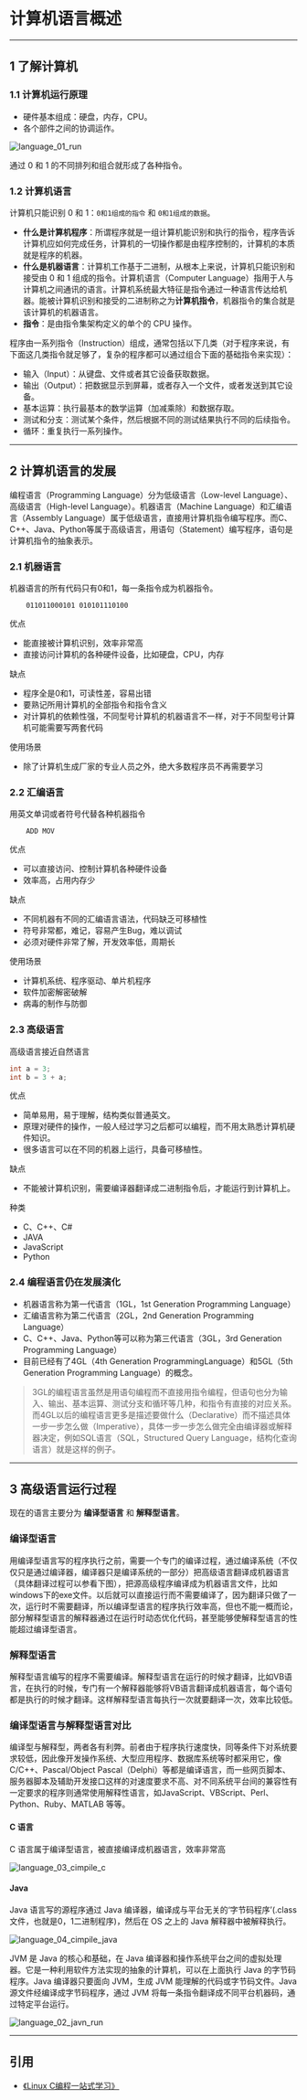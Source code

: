 # 计算机语言概述

---
## 1 了解计算机

### 1.1 计算机运行原理

- 硬件基本组成：硬盘，内存，CPU。
- 各个部件之间的协调运作。

![language_01_run](index_files/language_01_run.jpg)

通过 0 和 1 的不同排列和组合就形成了各种指令。

### 1.2 计算机语言

计算机只能识别 0 和 1：`0和1组成的指令` 和 `0和1组成的数据`。

- **什么是计算机程序**：所谓程序就是一组计算机能识别和执行的指令，程序告诉计算机应如何完成任务，计算机的一切操作都是由程序控制的，计算机的本质就是程序的机器。
- **什么是机器语言**：计算机工作基于二进制，从根本上来说，计算机只能识别和接受由 0 和 1 组成的指令。计算机语言（Computer Language）指用于人与计算机之间通讯的语言。计算机系统最大特征是指令通过一种语言传达给机器。能被计算机识别和接受的二进制称之为**计算机指令**，机器指令的集合就是该计算机的机器语言。
- **指令**：是由指令集架构定义的单个的 CPU 操作。

程序由一系列指令（Instruction）组成，通常包括以下几类（对于程序来说，有下面这几类指令就足够了，复杂的程序都可以通过组合下面的基础指令来实现）：

- 输入（Input）：从键盘、文件或者其它设备获取数据。
- 输出（Output）：把数据显示到屏幕，或者存入一个文件，或者发送到其它设备。
- 基本运算：执行最基本的数学运算（加减乘除）和数据存取。
- 测试和分支：测试某个条件，然后根据不同的测试结果执行不同的后续指令。
- 循环：重复执行一系列操作。

---
## 2 计算机语言的发展

编程语言（Programming Language）分为低级语言（Low-level Language）、高级语言（High-level Language）。机器语言（Machine Language）和汇编语言（Assembly Language）属于低级语言，直接用计算机指令编写程序。而C、C++、Java、Python等属于高级语言，用语句（Statement）编写程序，语句是计算机指令的抽象表示。

### 2.1 机器语言

机器语言的所有代码只有0和1，每一条指令成为机器指令。

```log
    011011000101 010101110100
```

优点

- 能直接被计算机识别，效率非常高
- 直接访问计算机的各种硬件设备，比如硬盘，CPU，内存

缺点

- 程序全是0和1，可读性差，容易出错
- 要熟记所用计算机的全部指令和指令含义
- 对计算机的依赖性强，不同型号计算机的机器语言不一样，对于不同型号计算机可能需要写两套代码

使用场景

- 除了计算机生成厂家的专业人员之外，绝大多数程序员不再需要学习

### 2.2 汇编语言

用英文单词或者符号代替各种机器指令

```log
    ADD MOV
```

优点

- 可以直接访问、控制计算机各种硬件设备
- 效率高，占用内存少

缺点

- 不同机器有不同的汇编语言语法，代码缺乏可移植性
- 符号非常都，难记，容易产生Bug，难以调试
- 必须对硬件非常了解，开发效率低，周期长

使用场景

- 计算机系统、程序驱动、单片机程序
- 软件加密解密破解
- 病毒的制作与防御

### 2.3 高级语言

高级语言接近自然语言

```java
int a = 3;
int b = 3 + a;
```

优点

- 简单易用，易于理解，结构类似普通英文。
- 原理对硬件的操作，一般人经过学习之后都可以编程，而不用太熟悉计算机硬件知识。
- 很多语言可以在不同的机器上运行，具备可移植性。

缺点

- 不能被计算机识别，需要编译器翻译成二进制指令后，才能运行到计算机上。

种类

- C、C++、C#
- JAVA
- JavaScript
- Python

### 2.4 编程语言仍在发展演化

- 机器语言称为第一代语言（1GL，1st Generation Programming Language）
- 汇编语言称为第二代语言（2GL，2nd Generation Programming Language）
- C、C++、Java、Python等可以称为第三代语言（3GL，3rd Generation Programming Language）
- 目前已经有了4GL（4th Generation ProgrammingLanguage）和5GL（5th Generation Programming Language）的概念。

>3GL的编程语言虽然是用语句编程而不直接用指令编程，但语句也分为输入、输出、基本运算、测试分支和循环等几种，和指令有直接的对应关系。而4GL以后的编程语言更多是描述要做什么（Declarative）而不描述具体一步一步怎么做（Imperative），具体一步一步怎么做完全由编译器或解释器决定，例如SQL语言（SQL，Structured Query Language，结构化查询语言）就是这样的例子。

---
## 3 高级语言运行过程

现在的语言主要分为 **编译型语言** 和 **解释型语言**。

### 编译型语言

用编译型语言写的程序执行之前，需要一个专门的编译过程，通过编译系统（不仅仅只是通过编译器，编译器只是编译系统的一部分）把高级语言翻译成机器语言（具体翻译过程可以参看下图），把源高级程序编译成为机器语言文件，比如windows下的exe文件。以后就可以直接运行而不需要编译了，因为翻译只做了一次，运行时不需要翻译，所以编译型语言的程序执行效率高，但也不能一概而论，部分解释型语言的解释器通过在运行时动态优化代码，甚至能够使解释型语言的性能超过编译型语言。

### 解释型语言

解释型语言编写的程序不需要编译。解释型语言在运行的时候才翻译，比如VB语言，在执行的时候，专门有一个解释器能够将VB语言翻译成机器语言，每个语句都是执行的时候才翻译。这样解释型语言每执行一次就要翻译一次，效率比较低。

### 编译型语言与解释型语言对比

编译型与解释型，两者各有利弊。前者由于程序执行速度快，同等条件下对系统要求较低，因此像开发操作系统、大型应用程序、数据库系统等时都采用它，像C/C++、Pascal/Object Pascal（Delphi）等都是编译语言，而一些网页脚本、服务器脚本及辅助开发接口这样的对速度要求不高、对不同系统平台间的兼容性有一定要求的程序则通常使用解释性语言，如JavaScript、VBScript、Perl、Python、Ruby、MATLAB 等等。

#### C 语言

C 语言属于编译型语言，被直接编译成机器语言，效率非常高

![language_03_cimpile_c](index_files/language_03_compile_c.jpg)

#### Java

Java 语言写的源程序通过 Java 编译器，编译成与平台无关的‘字节码程序’(.class文件，也就是0，1二进制程序)，然后在 OS 之上的 Java 解释器中被解释执行。

![language_04_cimpile_java](index_files/language_04_compile_java.png)

JVM 是 Java 的核心和基础，在 Java 编译器和操作系统平台之间的虚拟处理器。它是一种利用软件方法实现的抽象的计算机，可以在上面执行 Java 的字节码程序。Java 编译器只要面向 JVM，生成 JVM 能理解的代码或字节码文件。Java 源文件经编译成字节码程序，通过 JVM 将每一条指令翻译成不同平台机器码，通过特定平台运行。

![language_02_javn_run](index_files/language_02_javn_run.png)

---
## 引用

- [《Linux C编程一站式学习》](https://akaedu.github.io/book/)
